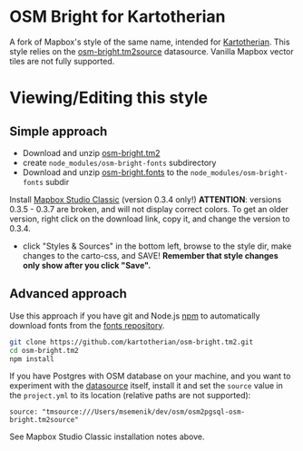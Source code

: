 # OSM Bright for Kartotherian

A fork of Mapbox's style of the same name, intended for [Kartotherian](https://github.com/kartotherian). This style relies on the [osm-bright.tm2source](https://github.com/kartotherian/osm-bright.tm2source) datasource. Vanilla Mapbox vector tiles are not fully supported.

# Viewing/Editing this style

## Simple approach
* Download and unzip [osm-bright.tm2](https://github.com/kartotherian/osm-bright.tm2/archive/master.zip)
* create `node_modules/osm-bright-fonts` subdirectory
* Download and unzip [osm-bright.fonts](https://github.com/kartotherian/osm-bright.fonts/archive/master.zip) to the `node_modules/osm-bright-fonts` subdir

Install [Mapbox Studio Classic](https://www.mapbox.com/mapbox-studio-classic/) (version 0.3.4 only!)
 **ATTENTION**: versions 0.3.5 - 0.3.7 are broken, and will not display correct colors. To get an older version, right click on the download link, copy it, and change the version to 0.3.4.

* click "Styles & Sources" in the bottom left, browse to the style dir, make changes to the carto-css, and SAVE!
 **Remember that style changes only show after you click "Save".**


## Advanced approach

Use this approach if you have git and Node.js [npm](https://www.npmjs.com/) to automatically download fonts from the [fonts repository](https://github.com/kartotherian/osm-bright.fonts).

```sh
git clone https://github.com/kartotherian/osm-bright.tm2.git
cd osm-bright.tm2
npm install
```

If you have Postgres with OSM database on your machine, and you want to experiment with the [datasource](https://github.com/kartotherian/osm-bright.tm2source) itself, install it and set the `source` value in the `project.yml` to its location (relative paths are not supported):

```
source: "tmsource:///Users/msemenik/dev/osm/osm2pgsql-osm-bright.tm2source"
```

See Mapbox Studio Classic installation notes above.

